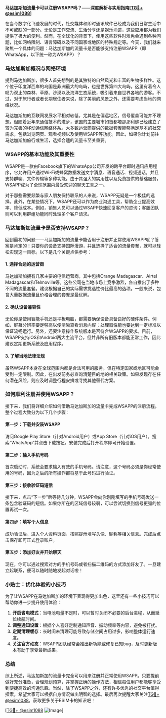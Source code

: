 **马达加斯加流量卡可以注册WSAPP吗？——深度解析与实用指南[[TG💪+ @esim1088](https://t.me/s/esim1088)]**

在当今数字化飞速发展的时代，社交媒体和即时通讯软件已经成为我们日常生活中不可或缺的一部分。无论是工作交流、生活分享还是娱乐消遣，这些应用都为我们提供了极大的便利。然而，在全球化的背景下，使用这些软件时难免会遇到各种问题，比如网络限制、语言障碍以及不同国家或地区的特殊规定等。今天，我们就来聚焦一个具体的问题：马达加斯加的流量卡是否能够支持注册WSAPP（即WhatsApp，以下统一称为WSAPP）？

### 马达加斯加概况与网络环境

提到马达加斯加，很多人首先想到的是其独特的自然风光和丰富的生物多样性。这个位于印度洋西岸的岛国是非洲最大的岛屿，也是世界第四大岛屿。这里有着令人叹为观止的森林、草原、沙漠以及海洋生态系统，吸引着来自世界各地的游客。不过，对于旅行者或者长期居住者来说，除了美丽的风景之外，还需要考虑当地的网络状况。

马达加斯加的互联网发展水平相对较低，尤其是在偏远地区，信号覆盖可能并不理想。但随着近年来通信技术的进步，该国的主要城市如首都塔那那利佛已经建立了较为完善的移动通信网络体系。大多数运营商提供的数据套餐能够满足基本的社交需求，包括浏览网页、观看视频以及使用WSAPP等功能。因此，如果你计划前往马达加斯加旅行或生活，选择合适的流量卡至关重要。

### WSAPP的基本功能及其重要性

WSAPP是一款由Facebook旗下的WhatsApp公司开发的跨平台即时通讯应用程序，它允许用户通过Wi-Fi或蜂窝数据发送文字消息、语音通话、视频通话，并且支持群聊、文件传输等多种功能。由于其强大的实用性以及免费提供的基础服务，WSAPP成为了全球范围内最受欢迎的聊天工具之一。

对于那些需要频繁与家人朋友保持联系的人来说，WSAPP无疑是一个极佳的选择。此外，在某些情况下，WSAPP还可以作为商业沟通工具，帮助企业提高效率、降低成本。例如，销售人员可以通过WSAPP快速回复客户的咨询；客服团队则可以利用群组功能同时处理多个客户请求。

### 马达加斯加流量卡是否支持WSAPP？

回到最初的问题——马达加斯加的流量卡能否用于注册并正常使用WSAPP呢？答案是肯定的！只要你的设备支持国际漫游，并且选择了适合的流量套餐，就可以轻松实现这一目标。以下是几个关键点供参考：

#### 1. **选择合适的运营商**
马达加斯加拥有几家主要的电信运营商，其中包括Orange Madagascar、Airtel Madagascar和Telmoville等。这些公司在当地市场上竞争激烈，各自推出了多种不同的流量套餐。建议根据自己的实际需求挑选性价比最高的选项。一般来说，包含大量数据流量且价格合理的套餐是最优解。

#### 2. **确认设备兼容性**
无论你是使用智能手机还是平板电脑，都需要确保设备具备良好的硬件条件。例如，屏幕分辨率要足够高以便清晰查看消息内容；处理器性能也要达到一定标准以保证流畅运行。另外，还要注意操作系统版本是否符合WSAPP的要求。目前，WSAPP支持iOS和Android两大主流平台，但并非所有旧版本都能正常工作，因此建议定期更新系统及应用程序。

#### 3. **了解当地法律法规**
虽然WSAPP本身在全球范围内都是合法可用的服务，但在特定国家或地区可能会受到一定限制。因此，在出发前务必查询清楚目的地的相关政策。如果发现存在任何潜在风险，则应及时调整行程安排或寻找其他替代方案。

### 如何顺利注册并使用WSAPP？

接下来，我们将详细介绍如何借助马达加斯加的流量卡完成WSAPP的注册流程。整个过程大致分为以下几个步骤：

#### 第一步：下载并安装WSAPP
访问Google Play Store（针对Android用户）或App Store（针对iOS用户），搜索“WhatsApp”并点击下载按钮。安装完成后打开程序即可开始设置。

#### 第二步：输入手机号码
首次启动时，系统会要求输入有效的手机号码。请注意，这个号码必须是你经常使用的号码，因为之后的所有操作都将基于此号码进行验证。

#### 第三步：接收验证码短信
接下来，点击“下一步”后等待几分钟，WSAPP会向你刚刚填写的手机号码发送一条包含验证码的短信。如果你所在的区域信号较弱，可以尝试切换到信号更强的位置再试一次。

#### 第四步：填写个人信息
成功验证后，进入个人资料页面，按照提示填写头像、昵称等相关信息。完成后点击保存即可正式登录账户。

#### 第五步：添加好友并开始聊天
现在，你可以通过搜索对方的手机号码或者扫描二维码的方式添加好友了。一旦建立起联系，便可以随时随地发起对话啦！

### 小贴士：优化体验的小技巧

为了让WSAPP在马达加斯加的环境下表现得更加出色，这里还有一些小技巧可以帮助你进一步提升使用体验：

1. **开启省电模式**：当电池电量不足时，可以暂时关闭不必要的后台进程，从而延长续航时间。
2. **调整通知设置**：根据个人喜好定制通知声音、振动频率等内容，避免被打扰。
3. **定期清理缓存**：长时间未清理可能导致存储空间占用过多，影响整体运行速度。
4. **关注官方动态**：WSAPP团队经常会推出新功能或修复已知bug，及时更新版本有助于享受最新成果。

### 总结

综上所述，马达加斯加的流量卡完全可以用来注册并正常使用WSAPP。只要提前做好充分准备，合理规划预算，并掌握正确的操作方法，相信每位用户都能够享受到便捷高效的沟通乐趣。当然，除了WSAPP之外，还有许多优秀的社交平台值得探索，希望大家可以根据自身情况做出明智的选择。最后再次提醒大家关注[TG💪+ @esim1088](https://t.me/s/esim1088)，获取更多关于ESIM卡的知识吧！

[[TG💪+ @esim1088](https://t.me/s/esim1088) ![Image](https://i.postimg.cc/4NQfJmqS/Snipaste-2025-05-13-00-14-12.png)]